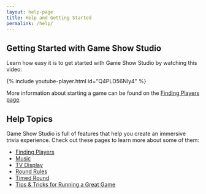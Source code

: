 ```yaml
---
layout: help-page
title: Help and Getting Started
permalink: /help/
---
```


## Getting Started with Game Show Studio

Learn how easy it is to get started with Game Show Studio by watching this video:

{% include youtube-player.html id="Q4PLD56Nly4" %}

More information about starting a game can be found on the [Finding Players page](/help/findingplayers).

## Help Topics

Game Show Studio is full of features that help you create an immersive trivia experience. Check out these pages to learn more about some of them:

* [Finding Players](/help/findingplayers)
* [Music](/help/music)
* [TV Display](/help/tv)
* [Round Rules](/help/roundrules)
* [Timed Round](/help/timedround)
* [Tips & Tricks for Running a Great Game](/help/tips)
